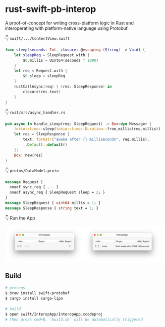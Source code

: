# rust-swift-pb-interop

A proof-of-concept for writing cross-platform logic in Rust and interoperating with platform-native language using Protobuf.

👇 `swift/.../ContentView.swift`

```swift
func sleep(seconds: Int, closure: @escaping (String) -> Void) {
    let sleepReq = SleepRequest.with {
        $0.millis = UInt64(seconds * 1000)
    }
    let req = Request.with {
        $0.sleep = sleepReq
    }
    rustCallAsync(req) { (res: SleepResponse) in
        closure(res.text)
    }
}
```

👇 `rust/src/async_handler.rs`

```rust
pub async fn handle_sleep(req: SleepRequest) -> Box<dyn Message> {
    tokio::time::sleep(tokio::time::Duration::from_millis(req.millis)).await;
    let res = SleepResponse {
        text: format!("awake after {} milliseconds", req.millis),
        ..Default::default()
    };
    Box::new(res)
}
```

👇 `protos/DataModel.proto`

```protobuf
message Request {
  oneof sync_req { ... }
  oneof async_req { SleepRequest sleep = 2; }
}
message SleepRequest { uint64 millis = 1; }
message SleepResponse { string text = 1; }

```

👇 Run the App

<p align="middle">
  <img src="doc/sleeping.png" width="49%" />
  <img src="doc/awake.png" width="49%" />
</p>

## Build

```bash
# prereqs
$ brew install swift-protobuf
$ cargo install cargo-lipo

# build
$ open swift/InteropApp/InteropApp.xcodeproj
# then press cmd+B, `build.sh` will be automatically triggered
```
